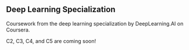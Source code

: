 ## Deep Learning Specialization 

Coursework from the deep learning specialization by DeepLearning.AI on Coursera.

C2, C3, C4, and C5 are coming soon!
